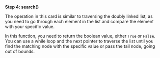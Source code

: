 <!--title={Traverse and Search the List}--> 

<!--badges={Algorithms:7,Python:6}-->

<!--concepts={The Linked List}-->

**Step 4: search()**

The operation in this card is similar to traversing the doubly linked list, as you need to go through each element in the list and compare the element with your specific value.

In this function, you need to return the boolean value, either `True` or `False`. You can use a while loop and the next pointer to traverse the list until you find the matching node with the specific value or pass the tail node, going out of bounds.

